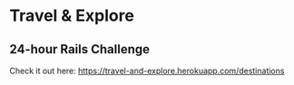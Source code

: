 # Travel & Explore

## 24-hour Rails Challenge

Check it out here: <https://travel-and-explore.herokuapp.com/destinations>
